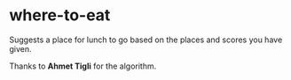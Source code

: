 # where-to-eat

Suggests a place for lunch to go based on the places and scores you have given.

Thanks to __Ahmet Tigli__ for the algorithm.
